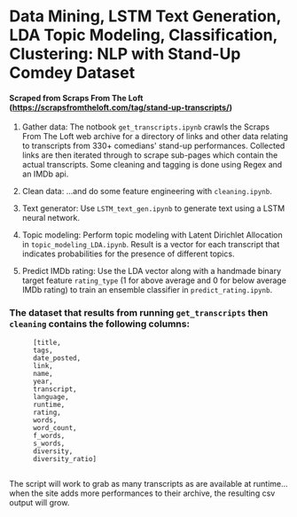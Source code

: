 # Data Mining, LSTM Text Generation, LDA Topic Modeling, Classification, Clustering: NLP with Stand-Up Comdey Dataset 
#### Scraped from Scraps From The Loft (https://scrapsfromtheloft.com/tag/stand-up-transcripts/)

1) Gather data: The notbook `get_transcripts.ipynb` crawls the Scraps From The Loft web archive for a directory of links and other data
          relating to transcripts from 330+ comedians' stand-up performances. Collected links are then iterated through to
          scrape sub-pages which contain the actual transcripts. Some cleaning and tagging is done using Regex and an IMDb api. 
          
2) Clean data: ...and do some feature engineering with `cleaning.ipynb`.

3) Text generator: Use `LSTM_text_gen.ipynb` to generate text using a LSTM neural network.

4) Topic modeling: Perform topic modeling with Latent Dirichlet Allocation in `topic_modeling_LDA.ipynb`. Result is a vector for each transcript that indicates probabilities for the presence of different topics.

5) Predict IMDb rating: Use the LDA vector along with a handmade binary target feature `rating_type` (1 for above average and 0 for below average IMDb rating) to train an ensemble classifier in `predict_rating.ipynb`.


### The dataset that results from running `get_transcripts` then `cleaning` contains the following columns: 
          [title, 
          tags, 
          date_posted, 
          link, 
          name, 
          year, 
          transcript, 
          language, 
          runtime, 
          rating,
          words,
          word_count,
          f_words,
          s_words,
          diversity,
          diversity_ratio]
##
The script will work to grab as many transcripts as
          are available at runtime... when
          the site adds more performances to their archive, the resulting csv output will grow.
